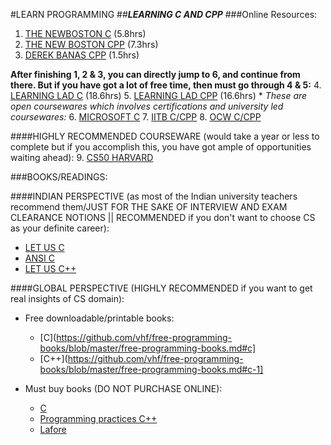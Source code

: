 #LEARN PROGRAMMING 
##_**LEARNING C AND CPP**_
###Online Resources:

1. [THE NEWBOSTON C](https://www.youtube.com/playlist?list=PL6gx4Cwl9DGAKIXv8Yr6nhGJ9Vlcjyymq) (5.8hrs)
2. [THE NEW BOSTON CPP](https://www.youtube.com/playlist?list=PLAE85DE8440AA6B83) (7.3hrs)
3. [DEREK BANAS CPP](https://www.youtube.com/watch?v=Rub-JsjMhWY) (1.5hrs)

**After finishing 1, 2 & 3, you can directly jump to 6, and continue from there. But if you have got a lot of free time, then must go through 4 & 5:**
4. [LEARNING LAD C](https://www.youtube.com/playlist?list=PLfVsf4Bjg79CZ5kHTiQHcm-l2q8j06ofd) (18.6hrs)
5. [LEARNING LAD CPP](https://www.youtube.com/playlist?list=PLfVsf4Bjg79Cu5MYkyJ-u4SyQmMhFeC1C) (16.6hrs)
	* *These are open coursewares which involves certifications and university led coursewares:*
6. [MICROSOFT C](https://www.edx.org/course/introduction-c-microsoft-dev210x-1)
7. [IITB C/CPP](https://www.edx.org/course/programming-basics-iitbombayx-cs101-1x)
8. [OCW C/CPP](http://ocw.mit.edu/courses/electrical-engineering-and-computer-science/6-s096-introduction-to-c-and-c-january-iap-2013/)

####HIGHLY RECOMMENDED COURSEWARE (would take a year or less to complete but if you accomplish this, you have got ample of opportunities waiting ahead):
9. [CS50 HARVARD](https://www.edx.org/course/introduction-computer-science-harvardx-cs50x)

###BOOKS/READINGS:

####INDIAN PERSPECTIVE (as most of the Indian university teachers recommend them/JUST FOR THE SAKE OF INTERVIEW AND EXAM CLEARANCE NOTIONS || RECOMMENDED if you don't want to choose CS as your definite career):
* [LET US C](http://www.flipkart.com/let-c-english-13th/p/itmey7dkaggvrmta)
* [ANSI C](http://www.flipkart.com/programming-ansi-c-english-3rd/p/itme88evgqvnaaat?pid=9780070534773)
* [LET US C++](http://www.flipkart.com/let-c-2nd-english/p/itmdx9fxp2uma9jf)

####GLOBAL PERSPECTIVE (HIGHLY RECOMMENDED if you want to get real insights of CS domain):

* Free downloadable/printable books:
	* [C](https://github.com/vhf/free-programming-books/blob/master/free-programming-books.md#c]
	* [C++](https://github.com/vhf/free-programming-books/blob/master/free-programming-books.md#c-1]

* Must buy books (DO NOT PURCHASE ONLINE):
	* [C](http://www.amazon.in/Programming-Language-Ansi-Version/dp/8120305965/)
	* [Programming practices C++](http://www.amazon.in/Programming-Principles-Practice-Developers-Library/dp/0321543726)
	* [Lafore](http://www.amazon.in/Object-Oriented-Programming-Robert-Lafore/dp/8131722821)
